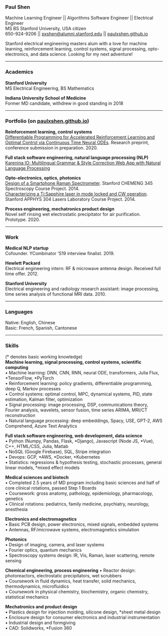 ### Paul Shen  

Machine Learning Engineer || Algorithms Software Engineer || Electrical Engineer  
MS BS Stanford University, USA citizen  
650-924-9206 || pxshen@alumni.stanford.edu || [paulxshen.github.io](paulxshen.github.io)  

Stanford electrical engineering masters alum with a love for machine learning, reinforcement learning, control systems, signal processing, opto-electronics, and data science. Looking for my next adventure!  
___
### Academics
**Stanford University**  
MS Electrical Engineering, BS Mathematics  

**Indiana University School of Medicine**  
Former MD candidate, withdrew in good standing in 2018
___
### Portfolio (on [paulxshen.github.io](paulxshen.github.io))  
**Reinforcement learning, control systems**  
[Differentiable Programming for Accelerated Reinforcement Learning and Optimal Control via Continuous Time Neural ODEs](https://medium.com/swlh/neural-ode-for-reinforcement-learning-and-nonlinear-optimal-control-cartpole-problem-revisited-5408018b8d71).
Research preprint, conference submission in preparation. 2020.  

**Full stack software engineering, natural language processing (NLP)**  
[Karenina IO: Multilingual Grammar & Style Correction Web App with Natural Language Processing](https://www.karenina.io)  

**Opto-electronics, optics, photonics**  
[Design of a Smartphone Raman Spectrometer](https://paulxshen.github.io/Smartphone_Spectrometer.pdf).
Stanford CHEMENG 345 Spectroscopy Course Project. 2014.  
[Characterizing a Ti:Sapphire laser in mode locked and CW operation](https://paulxshen.github.io/TiSa.pdf).
Stanford APPHYS 304 Lasers Laboratory Course Project. 2014.  

**Process engineering, mechatronics product design**  
Novel self rinsing wet electrostatic precipitator for air purification. Prototype. 2020.  
___
### Work
**Medical NLP startup**  
Cofounder. YCombinator ‘S19 interview finalist. 2019.  

**Hewlett Packard**  
Electrical engineering intern: RF & microwave antenna design. Received full time offer. 2012.  

**Stanford University**  
Electrical engineering and radiology research assistant: image processing, time series analysis of functional MRI data. 2010.  
___
### Languages
Native: English, Chinese  
Basic: French, Spanish, Cantonese  
___
### Skills
(* denotes basic working knowledge)  
**Machine learning, signal processing, control systems, scientific computing**   
•	Machine learning: DNN, CNN, RNN, neural ODE, transformers, Julia Flux, *TensorFlow, *PyTorch  
•	Reinforcement learning: policy gradients, differentiable programming, deep Q, Markov processes  
•	Control systems: optimal control, MPC, dynamical systems, PID, state estimation, Kalman filter, optimization  
•	Signal processing: image processing, DSP, communications theory, Fourier analysis, wavelets, sensor fusion, time series ARIMA, MRI/CT reconstruction  
•	Natural language processing: deep embeddings, Spacy, USE, GPT-2, AWS Comprehend, Azure Text Analytics  

**Full stack software engineering, web development, data science**  
•	Python (Numpy, Pandas, Flask, *Django), Javascript (Node JS, *Vue), C++, HTML/CSS, Julia, Matlab  
•	NoSQL (Google Firebase), SQL, Stripe integration   
•	Devops: GCP, *AWS, *Docker, *Kubernetes   
•	Statistics: regressions & hypothesis testing, stochastic processes, general linear models, *mixed effect models  

**Medical sciences and biotech**  
•	Completed 2.5 years of MD program including basic sciences and half of core clinical rotations, passed Step 1 Boards  
•	Coursework: gross anatomy, pathology, epidemiology, pharmacology, genetics  
•	Clinical rotations: pediatrics, family medicine, psychiatry, neurology, anesthesia  

**Electronics and electromagnetics**  
•	Basic PCB design, power electronics, mixed signals, embedded systems  
•	Antennas, RF/microwave systems, electromagnetics simulation  

**Photonics**  
•	Design of imaging, camera, and laser systems  
•	Fourier optics, quantum mechanics  
•	Spectroscopy systems design: IR, Vis, Raman, laser scattering, remote sensing  

**Chemical engineering, process engineering**
•   Reactor design: photoreactors, electrostatic precipitators, wet scrubbers  
•	Coursework in fluid dynamics, heat transfer, solid mechanics, thermodynamics, microfluidics  
•	Coursework in physical chemistry, biochemistry, organic chemistry, statistical mechanics  

**Mechatronics and product design**  
•	Plastics design for injection molding, silicone design, *sheet metal design  
•	Enclosure design for consumer electronics and industrial instrumentation  
•	Industrial design and formgiving  
•	CAD: Solidworks, *Fusion 360  
